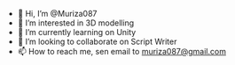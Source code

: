 - 👋 Hi, I’m @Muriza087
- 👀 I’m interested in 3D modelling
- 🌱 I’m currently learning on Unity
- 💞️ I’m looking to collaborate on Script Writer
- 📫 How to reach me, sen email to muriza087@gmail.com

<!---
Muriza087/Muriza087 is a ✨ special ✨ repository because its `README.md` (this file) appears on your GitHub profile.
You can click the Preview link to take a look at your changes.
--->
